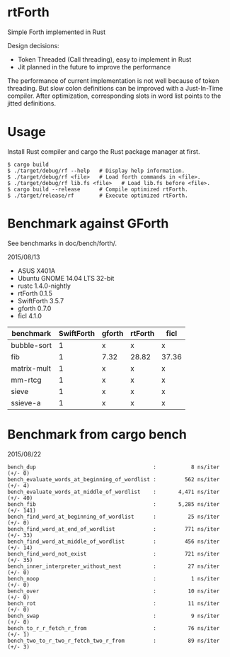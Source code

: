 rtForth
=======

Simple Forth implemented in Rust

Design decisions:

* Token Threaded (Call threading), easy to implement in Rust
* Jit planned in the future to improve the performance

The performance of current implementation is not well because of token threading.
But slow colon definitions can be improved with a Just-In-Time compiler.
After optimization, corresponding slots in word list points to the jitted definitions.

Usage
=====

Install Rust compiler and cargo the Rust package manager at first.

```
$ cargo build
$ ./target/debug/rf --help   # Display help information.
$ ./target/debug/rf <file>   # Load forth commands in <file>.
$ ./target/debug/rf lib.fs <file>   # Load lib.fs before <file>.
$ cargo build --release      # Compile optimized rtForth.
$ ./target/release/rf        # Execute optimized rtForth.
```

Benchmark against GForth
=====================

See benchmarks in doc/bench/forth/.

2015/08/13

* ASUS X401A
* Ubuntu GNOME 14.04 LTS 32-bit
* rustc 1.4.0-nightly
* rtForth 0.1.5
* SwiftForth 3.5.7
* gforth 0.7.0
* ficl 4.1.0

benchmark   | SwiftForth | gforth  | rtForth |  ficl
----------- | ---------- | ------- | ------- | -----------
bubble-sort |    1       |     x   |     x   |     x
fib         |    1       |  7.32   | 28.82   | 37.36
matrix-mult |    1       |     x   |     x   |     x
mm-rtcg     |    1       |     x   |     x   |     x
sieve       |    1       |     x   |     x   |     x
ssieve-a    |    1       |     x   |     x   |     x


Benchmark from cargo bench
===========================

2015/08/22

```
bench_dup                                     :           8 ns/iter (+/- 0)
bench_evaluate_words_at_beginning_of_wordlist :         562 ns/iter (+/- 4)
bench_evaluate_words_at_middle_of_wordlist    :       4,471 ns/iter (+/- 40)
bench_fib                                     :       5,285 ns/iter (+/- 141)
bench_find_word_at_beginning_of_wordlist      :          25 ns/iter (+/- 0)
bench_find_word_at_end_of_wordlist            :         771 ns/iter (+/- 33)
bench_find_word_at_middle_of_wordlist         :         456 ns/iter (+/- 14)
bench_find_word_not_exist                     :         721 ns/iter (+/- 35)
bench_inner_interpreter_without_nest          :          27 ns/iter (+/- 0)
bench_noop                                    :           1 ns/iter (+/- 0)
bench_over                                    :          10 ns/iter (+/- 0)
bench_rot                                     :          11 ns/iter (+/- 0)
bench_swap                                    :           9 ns/iter (+/- 0)
bench_to_r_r_fetch_r_from                     :          76 ns/iter (+/- 1)
bench_two_to_r_two_r_fetch_two_r_from         :          89 ns/iter (+/- 3)
```
